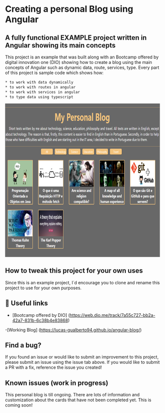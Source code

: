 # Creating a personal Blog using Angular

## A fully functional EXAMPLE project written in Angular showing its main concepts

This project is an example that was built along with an  Bootcamp offered by digital innovation one (DIO) showing how to create a blog using the main concepts of Angular such as dynamic data, route, services, type. Every part of this project is sample code which shows how:

    * to work with data dynamically
    * to work with routes in angular
    * to work with services in angular
    * to type data using typescript 


<img src="./src/assets/blog1.png" width="800" height="500" />     

## How to tweak this project for your own uses
Since this is an example project, I´d encourage you to clone and rename this project to use for your own purposes.

## 📖 Useful links
- [Bootcamp offered by DIO] (https://web.dio.me/track/7a55c727-bb2a-42a7-831b-6c38b4e83868)

-[Working Blog] (https://lucas-gualberto94.github.io/angular-blog/)

## Find a bug?
If you found an issue or would like to submit an improvement to this project, please submit an issue using the issue tab above. If you would like to submit a PR with a fix, reference the issue you created! 

## Known issues (work in progress)
This personal blog is till ongoing. There are lots of information and customization about the cards that have not been completed yet. This is coming soon!
